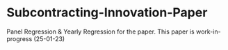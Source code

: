 # Subcontracting-Innovation-Paper
Panel Regression & Yearly Regression for the paper.
This paper is work-in-progress (25-01-23)
